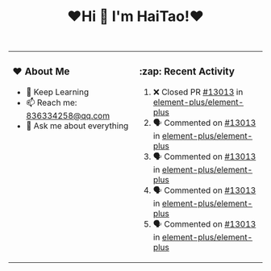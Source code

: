 <h1 align="center">❤Hi 👋  I'm HaiTao!❤</h1>
<br>

<table>
<tr>
<td width="50%" valign="top">
  <h3 align="left"> ❤ About Me </h3>

- 🌱 Keep Learning
- 📫 Reach me: 836334258@qq.com
- 💬 Ask me about everything
</td>
<td width="50%" valign="top">
  <h3 align="left"> :zap: Recent Activity </h3>
  
<!--START_SECTION:activity-->
1. ❌ Closed PR [#13013](https://github.com/element-plus/element-plus/pull/13013) in [element-plus/element-plus](https://github.com/element-plus/element-plus)
2. 🗣 Commented on [#13013](https://github.com/element-plus/element-plus/issues/13013) in [element-plus/element-plus](https://github.com/element-plus/element-plus)
3. 🗣 Commented on [#13013](https://github.com/element-plus/element-plus/issues/13013) in [element-plus/element-plus](https://github.com/element-plus/element-plus)
4. 🗣 Commented on [#13013](https://github.com/element-plus/element-plus/issues/13013) in [element-plus/element-plus](https://github.com/element-plus/element-plus)
5. 🗣 Commented on [#13013](https://github.com/element-plus/element-plus/issues/13013) in [element-plus/element-plus](https://github.com/element-plus/element-plus)
<!--END_SECTION:activity-->
      
</td>
</tr>
</table>

